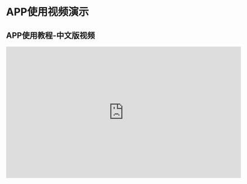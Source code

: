 <!-- 
# APP使用教程-中文版视频
<iframe height=498 width=510 src="../../video/APP使用教程-中文版.mp4"> -->
# APP使用视频演示
## APP使用教程-中文版视频

<!-- <iframe width="560" height="315" src="../../video/APP使用教程-中文版.mp4" frameborder="0" allowfullscreen></iframe> -->
<!-- [APP使用教程](https://image.dhhome-e.com:9000/daheng/video/APP%E4%BD%BF%E7%94%A8%E6%95%99%E7%A8%8B-%E4%B8%AD%E6%96%87%E7%89%88.mp4 ':include :type=video width=100% height=500px') -->

<iframe src="https://image.dhhome-e.com:9000/daheng/video/APP%E4%BD%BF%E7%94%A8%E6%95%99%E7%A8%8B-%E4%B8%AD%E6%96%87%E7%89%88.mp4" width="640" height="360" frameborder="0" allowfullscreen></iframe>

